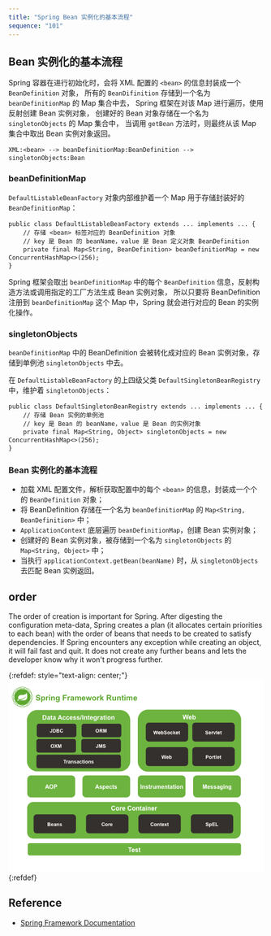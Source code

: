 ```yaml
---
title: "Spring Bean 实例化的基本流程"
sequence: "101"
---
```


## Bean 实例化的基本流程

Spring 容器在进行初始化时，会将 XML 配置的 `<bean>` 的信息封装成一个 `BeanDefinition` 对象，
所有的 `BeanDifinition` 存储到一个名为 `beanDefinitionMap` 的 Map 集合中去，
Spring 框架在对该 Map 进行遍历，使用反射创建 Bean 实例对象，
创建好的 Bean 对象存储在一个名为 `singletonObjects` 的 Map 集合中，
当调用 `getBean` 方法时，则最终从该 Map 集合中取出 Bean 实例对象返回。

```text
XML:<bean> --> beanDefinitionMap:BeanDefinition --> singletonObjects:Bean
```

### beanDefinitionMap

`DefaultListableBeanFactory` 对象内部维护着一个 Map 用于存储封装好的 `BeanDefinitionMap`：

```text
public class DefaultListableBeanFactory extends ... implements ... {
    // 存储 <bean> 标签对应的 BeanDefinition 对象
    // key 是 Bean 的 beanName，value 是 Bean 定义对象 BeanDefinition
    private final Map<String, BeanDefinition> beanDefinitionMap = new ConcurrentHashMap<>(256);
}
```

Spring 框架会取出 `beanDefinitionMap` 中的每个 `BeanDefinition` 信息，反射构造方法或调用指定的工厂方法生成 Bean 实例对象，
所以只要将 BeanDefinition 注册到 `beanDefinitionMap` 这个 Map 中，Spring 就会进行对应的 Bean 的实例化操作。

### singletonObjects

`beanDefinitionMap` 中的 BeanDefinition 会被转化成对应的 Bean 实例对象，存储到单例池 `singletonObjects` 中去。

在 `DefaultListableBeanFactory` 的上四级父类 `DefaultSingletonBeanRegistry` 中，维护着 `singletonObjects`：

```text
public class DefaultSingletonBeanRegistry extends ... implements ... {
    // 存储 Bean 实例的单例池
    // key 是 Bean 的 beanName，value 是 Bean 的实例对象
    private final Map<String, Object> singletonObjects = new ConcurrentHashMap<>(256);
}
```

### Bean 实例化的基本流程

- 加载 XML 配置文件，解析获取配置中的每个 `<bean>` 的信息，封装成一个个的 `BeanDefinition` 对象；
- 将 BeanDefinition 存储在一个名为 `beanDefinitionMap` 的 `Map<String, BeanDefinition>` 中；
- `ApplicationContext` 底层遍历 `beanDefinitionMap`，创建 Bean 实例对象；
- 创建好的 Bean 实例对象，被存储到一个名为 `singletonObjects` 的 `Map<String, Object>` 中；
- 当执行 `applicationContext.getBean(beanName)` 时，从 `singletonObjects` 去匹配 Bean 实例返回。

## order

The order of creation is important for Spring.
After digesting the configuration meta-data,
Spring creates a plan (it allocates certain priorities to each bean) with the order of beans
that needs to be created to satisfy dependencies.
If Spring encounters any exception while creating an object, it will fail fast and quit.
It does not create any further beans and lets the developer know why it won't progress further.

{:refdef: style="text-align: center;"}
![](/assets/images/spring/spring-overview.png)
{:refdef}

## Reference

- [Spring Framework Documentation](https://docs.spring.io/spring-framework/docs/current/reference/html/)
